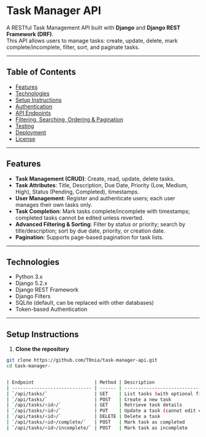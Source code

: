 # Task Manager API

A RESTful Task Management API built with **Django** and **Django REST Framework (DRF)**.  
This API allows users to manage tasks: create, update, delete, mark complete/incomplete, filter, sort, and paginate tasks.  

---

## Table of Contents
- [Features](#features)
- [Technologies](#technologies)
- [Setup Instructions](#setup-instructions)
- [Authentication](#authentication)
- [API Endpoints](#api-endpoints)
- [Filtering, Searching, Ordering & Pagination](#filtering-searching-ordering--pagination)
- [Testing](#testing)
- [Deployment](#deployment)
- [License](#license)

---

## Features
- **Task Management (CRUD)**: Create, read, update, delete tasks.
- **Task Attributes**: Title, Description, Due Date, Priority (Low, Medium, High), Status (Pending, Completed), timestamps.
- **User Management**: Register and authenticate users; each user manages their own tasks only.
- **Task Completion**: Mark tasks complete/incomplete with timestamps; completed tasks cannot be edited unless reverted.
- **Advanced Filtering & Sorting**: Filter by status or priority; search by title/description; sort by due date, priority, or creation date.
- **Pagination**: Supports page-based pagination for task lists.

---

## Technologies
- Python 3.x
- Django 5.2.x
- Django REST Framework
- Django Filters
- SQLite (default, can be replaced with other databases)
- Token-based Authentication

---

## Setup Instructions

1. **Clone the repository**
```bash
git clone https://github.com/T0nia/task-manager-api.git
cd task-manager-


| Endpoint                      | Method | Description                                                      |
| ----------------------------- | ------ | ---------------------------------------------------------------- |
| `/api/tasks/`                 | GET    | List tasks (with optional filters, search, ordering, pagination) |
| `/api/tasks/`                 | POST   | Create a new task                                                |
| `/api/tasks/<id>/`            | GET    | Retrieve task details                                            |
| `/api/tasks/<id>/`            | PUT    | Update a task (cannot edit completed tasks)                      |
| `/api/tasks/<id>/`            | DELETE | Delete a task                                                    |
| `/api/tasks/<id>/complete/`   | POST   | Mark task as completed                                           |
| `/api/tasks/<id>/incomplete/` | POST   | Mark task as incomplete                                          |

